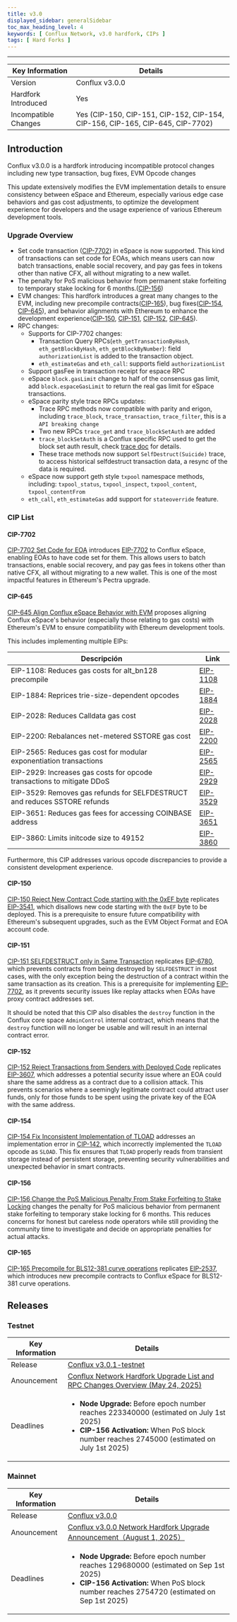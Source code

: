```yaml
---
title: v3.0
displayed_sidebar: generalSidebar
toc_max_heading_level: 4
keywords: [ Conflux Network, v3.0 hardfork, CIPs ]
tags: [ Hard Forks ]
---
```


---

| Key Information      | Details                                                                                          |
| -------------------- | ------------------------------------------------------------------------------------------------ |
| Version              | Conflux v3.0.0                                                   |
| Hardfork Introduced  | Yes                                                                                              |
| Incompatible Changes | Yes (CIP-150, CIP-151, CIP-152, CIP-154, CIP-156, CIP-165, CIP-645, CIP-7702) |

## Introduction

Conflux v3.0.0 is a hardfork introducing incompatible protocol changes including new type transaction, bug fixes, EVM Opcode changes

This update extensively modifies the EVM implementation details to ensure consistency between eSpace and Ethereum, especially various edge case behaviors and gas cost adjustments, to optimize the development experience for developers and the usage experience of various Ethereum development tools.

### Upgrade Overview

- Set code transaction ([CIP-7702](https://github.com/Conflux-Chain/CIPs/blob/master/CIPs/cip-7702.md)) in eSpace is now supported. This kind of transactions can set code for EOAs, which means users can now batch transactions, enable social recovery, and pay gas fees in tokens other than native CFX, all without migrating to a new wallet.
- The penalty for PoS malicious behavior from permanent stake forfeiting to temporary stake locking for 6 months.([CIP-156](#cip-156))
- EVM changes: This hardfork introduces a great many changes to the EVM, including new precompile contracts([CIP-165](#cip-165)), bug fixes([CIP-154](#cip-154), [CIP-645](#cip-645)), and behavior alignments with Ethereum to enhance the development experience([CIP-150](#cip-150), [CIP-151](#cip-151), [CIP-152](#cip-152), [CIP-645](#cip-645)).
- RPC changes:
  - Supports for CIP-7702 changes:
    - Transaction Query RPCs(`eth_getTransactionByHash`, `eth_getBlockByHash`, `eth_getBlockByNumber`): field `authorizationList` is added to the transaction object.
    - `eth_estimateGas` and `eth_call`: supports field `authorizationList`
  - Support gasFee in transaction receipt for espace RPC
  - eSpace `block.gasLimit` change to half of the consensus gas limit, add `block.espaceGasLimit` to return the real gas limit for eSpace transactions.
  - eSpace parity style trace RPCs updates:
    - Trace RPC methods now compatible with parity and erigon, including `trace_block`, `trace_transaction`, `trace_filter`, this is a `API breaking change`
    - Two new RPCs `trace_get` and `trace_blockSetAuth` are added
    - `trace_blockSetAuth` is a Conflux specific RPC used to get the block set auth result, check [trace doc](https://github.com/Conflux-Chain/conflux-rust/blob/master/docs/transaction-trace/parity-style-trace.md#trace-setauth7702) for details.
    - These trace methods now support `SelfDestruct(Suicide)` trace, to access historical selfdestruct transaction data, a resync of the data is required.
  - eSpace now support geth style `txpool` namespace methods, including: `txpool_status`, `txpool_inspect`, `txpool_content`, `txpool_contentFrom`
  - `eth_call`, `eth_estimateGas` add support for `stateoverride` feature.

### CIP List

#### CIP-7702

[CIP-7702 Set Code for EOA](https://github.com/Conflux-Chain/CIPs/blob/master/CIPs/cip-7702.md) introduces [EIP-7702](https://eips.ethereum.org/EIPS/eip-7702) to Conflux eSpace, enabling EOAs to have code set for them. This allows users to batch transactions, enable social recovery, and pay gas fees in tokens other than native CFX, all without migrating to a new wallet. This is one of the most impactful features in Ethereum's Pectra upgrade.

#### CIP-645

[CIP-645 Align Conflux eSpace Behavior with EVM](https://github.com/Conflux-Chain/CIPs/blob/master/CIPs/cip-645.md) proposes aligning Conflux eSpace's behavior (especially those relating to gas costs) with Ethereum's EVM to ensure compatibility with Ethereum development tools.

This includes implementing multiple EIPs:

| Descripción                                                                               | Link                                                |
| ----------------------------------------------------------------------------------------- | --------------------------------------------------- |
| EIP-1108: Reduces gas costs for alt_bn128 precompile | [EIP-1108](https://eips.ethereum.org/EIPS/eip-1108) |
| EIP-1884: Reprices trie-size-dependent opcodes                            | [EIP-1884](https://eips.ethereum.org/EIPS/eip-1884) |
| EIP-2028: Reduces Calldata gas cost                                       | [EIP-2028](https://eips.ethereum.org/EIPS/eip-2028) |
| EIP-2200: Rebalances net-metered SSTORE gas cost                          | [EIP-2200](https://eips.ethereum.org/EIPS/eip-2200) |
| EIP-2565: Reduces gas cost for modular exponentiation transactions        | [EIP-2565](https://eips.ethereum.org/EIPS/eip-2565) |
| EIP-2929: Increases gas costs for opcode transactions to mitigate DDoS    | [EIP-2929](https://eips.ethereum.org/EIPS/eip-2929) |
| EIP-3529: Removes gas refunds for SELFDESTRUCT and reduces SSTORE refunds | [EIP-3529](https://eips.ethereum.org/EIPS/eip-3529) |
| EIP-3651: Reduces gas fees for accessing COINBASE address                 | [EIP-3651](https://eips.ethereum.org/EIPS/eip-3651) |
| EIP-3860: Limits initcode size to 49152                                   | [EIP-3860](https://eips.ethereum.org/EIPS/eip-3860) |

Furthermore, this CIP addresses various opcode discrepancies to provide a consistent development experience.

#### CIP-150

[CIP-150 Reject New Contract Code starting with the 0xEF byte](https://github.com/Conflux-Chain/CIPs/blob/master/CIPs/cip-150.md) replicates [EIP-3541](https://eips.ethereum.org/EIPS/eip-3541), which disallows new code starting with the `0xEF` byte to be deployed. This is a prerequisite to ensure future compatibility with Ethereum's subsequent upgrades, such as the EVM Object Format and EOA account code.

#### CIP-151

[CIP-151 SELFDESTRUCT only in Same Transaction](https://github.com/Conflux-Chain/CIPs/blob/master/CIPs/cip-151.md) replicates [EIP-6780](https://eips.ethereum.org/EIPS/eip-6780), which prevents contracts from being destroyed by `SELFDESTRUCT` in most cases, with the only exception being the destruction of a contract within the same transaction as its creation. This is a prerequisite for implementing [EIP-7702](https://eips.ethereum.org/EIPS/eip-7702), as it prevents security issues like replay attacks when EOAs have proxy contract addresses set.

It should be noted that this CIP also disables the `destroy` function in the Conflux core space `AdminControl` internal contract, which means that the `destroy` function will no longer be usable and will result in an internal contract error.

#### CIP-152

[CIP-152 Reject Transactions from Senders with Deployed Code](https://github.com/Conflux-Chain/CIPs/blob/master/CIPs/cip-152.md) replicates [EIP-3607](https://eips.ethereum.org/EIPS/eip-3607), which addresses a potential security issue where an EOA could share the same address as a contract due to a collision attack. This prevents scenarios where a seemingly legitimate contract could attract user funds, only for those funds to be spent using the private key of the EOA with the same address.

#### CIP-154

[CIP-154 Fix Inconsistent Implementation of TLOAD](https://github.com/Conflux-Chain/CIPs/blob/master/CIPs/cip-154.md) addresses an implementation error in [CIP-142](https://github.com/Conflux-Chain/CIPs/blob/master/CIPs/cip-142.md), which incorrectly implemented the `TLOAD` opcode as `SLOAD`. This fix ensures that `TLOAD` properly reads from transient storage instead of persistent storage, preventing security vulnerabilities and unexpected behavior in smart contracts.

#### CIP-156

[CIP-156 Change the PoS Malicious Penalty From Stake Forfeiting to Stake Locking](https://github.com/Conflux-Chain/CIPs/blob/master/CIPs/cip-156.md) changes the penalty for PoS malicious behavior from permanent stake forfeiting to temporary stake locking for 6 months. This reduces concerns for honest but careless node operators while still providing the community time to investigate and decide on appropriate penalties for actual attacks.

#### CIP-165

[CIP-165 Precompile for BLS12-381 curve operations](https://github.com/Conflux-Chain/CIPs/blob/master/CIPs/cip-165.md) replicates [EIP-2537](https://eips.ethereum.org/EIPS/eip-2537), which introduces new precompile contracts to Conflux eSpace for BLS12-381 curve operations.

## Releases

### Testnet

| Key Information | Details                                                                                                                                                                                                          |
| --------------- | ---------------------------------------------------------------------------------------------------------------------------------------------------------------------------------------------------------------- |
| Release         | [Conflux v3.0.1-testnet](https://github.com/Conflux-Chain/conflux-rust/releases/tag/v3.0.1-testnet)                                                                              |
| Anouncement     | [Conflux Network Hardfork Upgrade List and RPC Changes Overview (May 24, 2025)](https://forum.conflux.fun/t/conflux-network-hardfork-upgrade-list-and-rpc-changes-overview-may-24-2025/22261) |
| Deadlines       | <ul><li>**Node Upgrade:** Before epoch number reaches 223340000 (estimated on July 1st 2025)</li><li>**CIP-156 Activation:** When PoS block number reaches 2745000 (estimated on July 1st 2025)</li></ul>        |

### Mainnet

| Key Information | Details                                                                                                                                                                                                      |
| --------------- | ------------------------------------------------------------------------------------------------------------------------------------------------------------------------------------------------------------ |
| Release         | [Conflux v3.0.0](https://github.com/Conflux-Chain/conflux-rust/releases/tag/v3.0.0)                                                                                          |
| Anouncement     | [Conflux v3.0.0 Network Hardfork Upgrade Announcement（August 1, 2025）](https://forum.conflux.fun/t/conflux-v3-0-0-network-hardfork-upgrade-announcement-august-1-2025/22407) |
| Deadlines       | <ul><li>**Node Upgrade:** Before epoch number reaches 129680000 (estimated on Sep 1st 2025)</li><li>**CIP-156 Activation:** When PoS block number reaches 2754720 (estimated on Sep 1st 2025)</li></ul>      |
